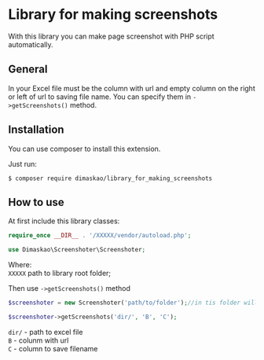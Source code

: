 # Library for making screenshots 
With this library you can make page screenshot with PHP script automatically.
## General
In your Excel file must be the column with url and empty column on the right or left of url to saving file name. You can specify them in `->getScreenshots()` method.
## Installation
You can use composer to install this extension.

Just run:
```
$ composer require dimaskao/library_for_making_screenshots
```
## How to use
At first include this library classes: 
```php
require_once __DIR__ . '/XXXXX/vendor/autoload.php';

use Dimaskao\Screenshoter\Screenshoter;
```
Where:  
`XXXXX` path to library root folder;   

Then use `->getScreenshots()` method
```php
$screenshoter = new Screenshoter('path/to/folder');//in tis folder will be saving screenshots

$screenshoter->getScreenshots('dir/', 'B', 'C');
```
`dir/` - path to excel file  
`B` - colunm with url  
`C` - column to save filename